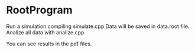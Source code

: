 # RootProgram
Run a simulation compiling simulate.cpp
Data will be saved in data.root file. 
Analize all data with analize.cpp

You can see results in the pdf files.
